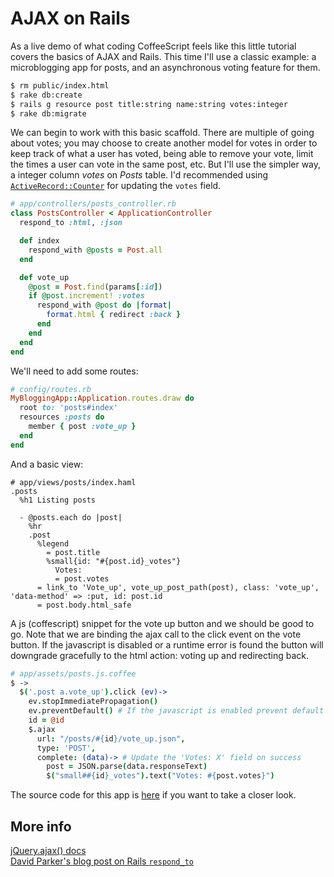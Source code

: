 AJAX on Rails
=============

As a live demo of what coding CoffeeScript feels like this little tutorial covers the basics of AJAX and Rails.
This time I'll use a classic example: a microblogging app for posts, and an asynchronous voting feature for them.

```bash
$ rm public/index.html
$ rake db:create
$ rails g resource post title:string name:string votes:integer
$ rake db:migrate
```
We can begin to work with this basic scaffold. There are multiple of going about votes; you may choose to create another model for votes in order to keep track of what a user has voted, being able to remove your vote, limit the times a user can vote in the same post, etc. But I'll use the simpler way, a integer column *votes* on *Posts* table. I'd recommended using [`ActiveRecord::Counter`](http://api.rubyonrails.org/classes/ActiveRecord/CounterCache.html) for updating the `votes` field.

```ruby
# app/controllers/posts_controller.rb
class PostsController < ApplicationController
  respond_to :html, :json

  def index
    respond_with @posts = Post.all
  end

  def vote_up
    @post = Post.find(params[:id])
    if @post.increment! :votes
      respond_with @post do |format|
        format.html { redirect :back }
      end
    end
  end
end
```
We'll need to add some routes:

```ruby
# config/routes.rb
MyBloggingApp::Application.routes.draw do
  root to: 'posts#index'
  resources :posts do
    member { post :vote_up }
  end
end
```
And a basic view:

```haml
# app/views/posts/index.haml
.posts
  %h1 Listing posts

  - @posts.each do |post|
    %hr
    .post
      %legend
        = post.title
        %small{id: "#{post.id}_votes"}
          Votes: 
          = post.votes
      = link_to 'Vote_up', vote_up_post_path(post), class: 'vote_up', 'data-method' => :put, id: post.id
      = post.body.html_safe
```

A js (coffescript) snippet for the vote up button and we should be good to go.
Note that we are binding the ajax call to the click event on the vote button.
If the javascript is disabled or a runtime error is found the button will downgrade gracefully to the html action: voting up and redirecting back.

```coffeescript
# app/assets/posts.js.coffee
$ ->
  $('.post a.vote_up').click (ev)->
    ev.stopImmediatePropagation()
    ev.preventDefault() # If the javascript is enabled prevent default event (navigation)
    id = @id
    $.ajax
      url: "/posts/#{id}/vote_up.json",
      type: 'POST',
      complete: (data)-> # Update the 'Votes: X' field on success 
        post = JSON.parse(data.responseText)
        $("small##{id}_votes").text("Votes: #{post.votes}")
```

The source code for this app is [here]() if you want to take a closer look.

More info
---------

[jQuery.ajax() docs](https://www.google.com.ar/url?sa=t&rct=j&q=&esrc=s&source=web&cd=1&cad=rja&ved=0CCcQFjAA&url=http%3A%2F%2Fapi.jquery.com%2FjQuery.ajax%2F&ei=vGe7UZP_LunXygHeqIDACQ&usg=AFQjCNF1ITsE5bJBc65MY4nqhZq7OkHZpg&sig2=ESiYWB05iEkIRUBFjaKzPQ)  
[David Parker's blog post on Rails `respond_to`](http://davidwparker.com/2010/03/09/api-in-rails-respond-to-and-respond-with/)

